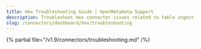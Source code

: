 ```yaml
---
title: Hex Troubleshooting Guide | OpenMetadata Support
description: Troubleshoot Hex connector issues related to table ingestion, schema parsing, or access errors.
slug: /connectors/dashboard/hex/troubleshooting
---
```


{% partial file="/v1.9/connectors/troubleshooting.md" /%}
